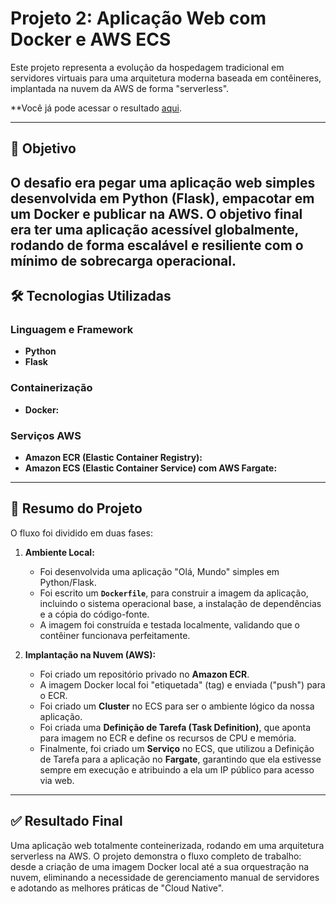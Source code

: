 # Projeto 2: Aplicação Web com Docker e AWS ECS

Este projeto representa a evolução da hospedagem tradicional em servidores virtuais para uma arquitetura moderna baseada em contêineres, implantada na nuvem da AWS de forma "serverless".

**Você já pode acessar o resultado [aqui](http://15.229.254.255:8080/).

---
## 🎯 Objetivo

O desafio era pegar uma aplicação web simples desenvolvida em Python (Flask), empacotar em um Docker e publicar na AWS. O objetivo final era ter uma aplicação acessível globalmente, rodando de forma escalável e resiliente com o mínimo de sobrecarga operacional.
---

## 🛠️ Tecnologias Utilizadas

### Linguagem e Framework
* **Python**
* **Flask**

### Containerização
* **Docker:**

### Serviços AWS
* **Amazon ECR (Elastic Container Registry):** 
* **Amazon ECS (Elastic Container Service) com AWS Fargate:** 

---

## 📜 Resumo do Projeto

O fluxo foi dividido em duas fases:

1.  **Ambiente Local:**
    * Foi desenvolvida uma aplicação "Olá, Mundo" simples em Python/Flask.
    * Foi escrito um **`Dockerfile`**, para construir a imagem da aplicação, incluindo o sistema operacional base, a instalação de dependências e a cópia do código-fonte.
    * A imagem foi construída e testada localmente, validando que o contêiner funcionava perfeitamente.

2.  **Implantação na Nuvem (AWS):**
    * Foi criado um repositório privado no **Amazon ECR**.
    * A imagem Docker local foi "etiquetada" (tag) e enviada ("push") para o ECR.
    * Foi criado um **Cluster** no ECS para ser o ambiente lógico da nossa aplicação.
    * Foi criada uma **Definição de Tarefa (Task Definition)**, que aponta para imagem no ECR e define os recursos de CPU e memória.
    * Finalmente, foi criado um **Serviço** no ECS, que utilizou a Definição de Tarefa para a aplicação no **Fargate**, garantindo que ela estivesse sempre em execução e atribuindo a ela um IP público para acesso via web.

---

## ✅ Resultado Final

Uma aplicação web totalmente conteinerizada, rodando em uma arquitetura serverless na AWS. O projeto demonstra o fluxo completo de trabalho: desde a criação de uma imagem Docker local até a sua orquestração na nuvem, eliminando a necessidade de gerenciamento manual de servidores e adotando as melhores práticas de "Cloud Native".

